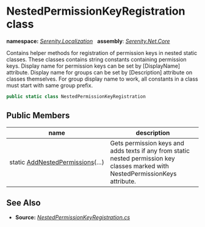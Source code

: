 # NestedPermissionKeyRegistration class
**namespace:** *[Serenity.Localization](../README.md#serenity.localization-namespace)*   **assembly**: *[Serenity.Net.Core](../README.md)*

Contains helper methods for registration of permission keys in nested static classes. These classes contains string constants containing permission keys. Display name for permission keys can be set by [DisplayName] attribute. Display name for groups can be set by [Description] attribute on classes themselves. For group display name to work, all constants in a class must start with same group prefix.

```csharp
public static class NestedPermissionKeyRegistration
```

## Public Members

| name | description |
| --- | --- |
| static [AddNestedPermissions](NestedPermissionKeyRegistration/AddNestedPermissions.md)(…) | Gets permission keys and adds texts if any from static nested permission key classes marked with NestedPermissionKeys attribute. |

## See Also

* **Source:** *[NestedPermissionKeyRegistration.cs](https://github.com/serenity-is/Serenity/blob/master/src/Serenity.Net.Core/Localization/NestedPermissionKeyRegistration.cs)*